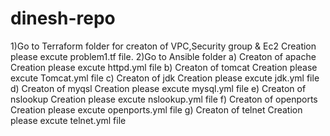 # dinesh-repo
1)Go to Terraform folder for creaton of VPC,Security group & Ec2 Creation please excute problem1.tf file.
2)Go to Ansible folder 
    a) Creaton of apache Creation please excute  httpd.yml file 
	b) Creaton of tomcat Creation please excute  Tomcat.yml file
	c) Creaton of jdk Creation please excute  jdk.yml file
	d) Creaton of myqsl Creation please excute  mysql.yml file
	e) Creaton of nslookup Creation please excute  nslookup.yml file
	f) Creaton of openports Creation please excute  openports.yml file
	g) Creaton of telnet Creation please excute  telnet.yml file
